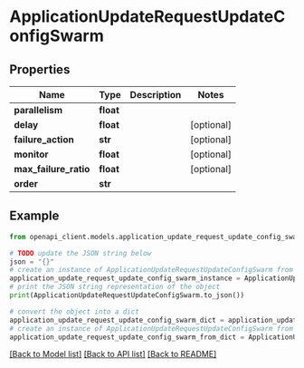 # ApplicationUpdateRequestUpdateConfigSwarm


## Properties

Name | Type | Description | Notes
------------ | ------------- | ------------- | -------------
**parallelism** | **float** |  | 
**delay** | **float** |  | [optional] 
**failure_action** | **str** |  | [optional] 
**monitor** | **float** |  | [optional] 
**max_failure_ratio** | **float** |  | [optional] 
**order** | **str** |  | 

## Example

```python
from openapi_client.models.application_update_request_update_config_swarm import ApplicationUpdateRequestUpdateConfigSwarm

# TODO update the JSON string below
json = "{}"
# create an instance of ApplicationUpdateRequestUpdateConfigSwarm from a JSON string
application_update_request_update_config_swarm_instance = ApplicationUpdateRequestUpdateConfigSwarm.from_json(json)
# print the JSON string representation of the object
print(ApplicationUpdateRequestUpdateConfigSwarm.to_json())

# convert the object into a dict
application_update_request_update_config_swarm_dict = application_update_request_update_config_swarm_instance.to_dict()
# create an instance of ApplicationUpdateRequestUpdateConfigSwarm from a dict
application_update_request_update_config_swarm_from_dict = ApplicationUpdateRequestUpdateConfigSwarm.from_dict(application_update_request_update_config_swarm_dict)
```
[[Back to Model list]](../README.md#documentation-for-models) [[Back to API list]](../README.md#documentation-for-api-endpoints) [[Back to README]](../README.md)


